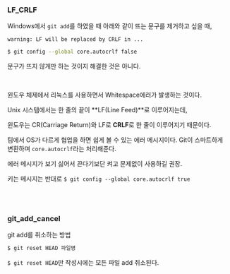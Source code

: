 ### LF_CRLF

Windows에서 `git add`를 하였을 때 아래와 같이 뜨는 문구를 제거하고 싶을 때,<br>

`warning: LF will be replaced by CRLF in ...`

```bash
$ git config --global core.autocrlf false
```

문구가 뜨지 않게만 하는 것이지 해결한 것은 아니다.<br>

<br>

윈도우 체제에서 리눅스를 사용하면서 Whitespace에러가 발생하는 것이다. <br>

Unix 시스템에서는 한 줄의 끝이 **LF(Line Feed)**로 이루어지는데,<br>

윈도우는 CR(Carriage Return)와 LF로 **CRLF**로 한 줄이 이루어지기 때문이다.<br>

팀에서 OS가 다르게 협업을 하면 쉽게 볼 수 있는 에러 메시지이다. Git이 스마트하게 변환하며 `core.autocrlf`라는 처리해준다.<br>

에러 메시지가 보기 싫어서 끈다기보단 켜고 문제없이 사용하길 권장.

키는 메시지는 반대로 `$ git config --global core.autocrlf true`

<br>

<br>

### git_add_cancel

git add를 취소하는 방법

```bash
$ git reset HEAD 파일명
```

`$ git reset HEAD`만 작성시에는 모든 파일 add 취소된다.